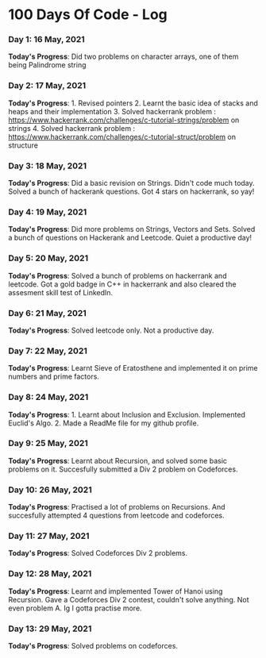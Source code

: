 # 100 Days Of Code - Log

### Day 1: 16 May, 2021

**Today's Progress**: Did two problems on character arrays, one of them being Palindrome string  

### Day 2: 17 May, 2021

**Today's Progress**: 1. Revised pointers
                      2. Learnt the basic idea of stacks and heaps and their implementation
                      3. Solved hackerrank problem : https://www.hackerrank.com/challenges/c-tutorial-strings/problem on strings
                      4. Solved hackerrank problem : https://www.hackerrank.com/challenges/c-tutorial-struct/problem on structure

### Day 3: 18 May, 2021

**Today's Progress**: Did a basic revision on Strings. Didn't code much today. Solved a bunch of hackerank questions. Got 4 stars on hackerrank, so yay! 

### Day 4: 19 May, 2021

**Today's Progress**: Did more problems on Strings, Vectors and Sets. Solved a bunch of questions on Hackerank and Leetcode. Quiet a productive day!

### Day 5: 20 May, 2021

**Today's Progress**: Solved a bunch of problems on hackerrank and leetcode. Got a gold badge in C++ in hackerrank and also cleared the assesment skill test of LinkedIn.

### Day 6: 21 May, 2021

**Today's Progress**: Solved leetcode only. Not a productive day.

### Day 7: 22 May, 2021

**Today's Progress**: Learnt Sieve of Eratosthene and implemented it on prime numbers and prime factors.

### Day 8: 24 May, 2021

**Today's Progress**: 1. Learnt about Inclusion and Exclusion. Implemented Euclid's Algo.
                      2. Made a ReadMe file for my github profile.

### Day 9: 25 May, 2021

**Today's Progress**: Learnt about Recursion, and solved some basic problems on it. Succesfully submitted a Div 2 problem on Codeforces.

### Day 10: 26 May, 2021

**Today's Progress**: Practised a lot of problems on Recursions. And succesfully attempted 4 questions from leetcode and codeforces.

### Day 11: 27 May, 2021

**Today's Progress**: Solved Codeforces Div 2 problems.

### Day 12: 28 May, 2021

**Today's Progress**: Learnt and implemented Tower of Hanoi using Recursion. Gave a Codeforces Div 2 contest, couldn't solve anything. Not even problem A. Ig I gotta practise more.

### Day 13: 29 May, 2021

**Today's Progress**: Solved problems on codeforces.